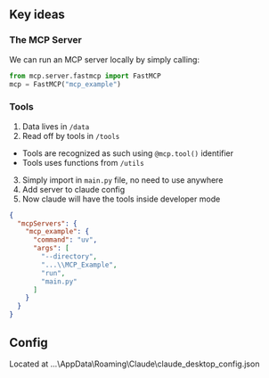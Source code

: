 ## Key ideas

### The MCP Server
We can run an MCP server locally by simply calling:
```python
from mcp.server.fastmcp import FastMCP
mcp = FastMCP("mcp_example")
```

### Tools
1. Data lives in `/data`
2. Read off by tools in `/tools`
  - Tools are recognized as such using `@mcp.tool()` identifier
  - Tools uses functions from `/utils`
3. Simply import in `main.py` file, no need to use anywhere
4. Add server to claude config
5. Now claude will have the tools inside developer mode

```json
{
  "mcpServers": {
    "mcp_example": {
      "command": "uv",
      "args": [
        "--directory",
        "...\\MCP_Example",
        "run",
        "main.py"
      ]
    }
  }
}
```

## Config

Located at ...\AppData\Roaming\Claude\claude_desktop_config.json